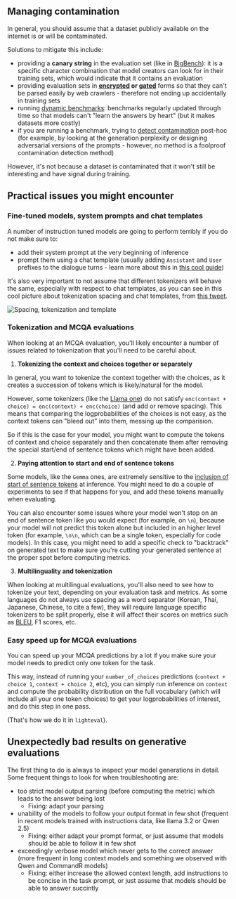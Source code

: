 ## Managing contamination
In general, you should assume that a dataset publicly available on the internet is or will be contaminated. 

Solutions to mitigate this include:
- providing a **canary string** in the evaluation set (like in [BigBench](https://github.com/google/BIG-bench)): it is a specific character combination that model creators can look for in their training sets, which would indicate that it contains an evaluation
- providing evaluation sets in **[encrypted](https://arxiv.org/pdf/2309.16575) or [gated](https://huggingface.co/datasets/Idavidrein/gpqa)** forms so that they can't be parsed easily by web crawlers - therefore not ending up accidentally in training sets 
- running [dynamic benchmarks](https://arxiv.org/abs/2104.14337): benchmarks regularly updated through time so that models can't "learn the answers by heart" (but it makes datasets more costly)
- if you are running a benchmark, trying to [detect contamination](https://arxiv.org/abs/2311.06233) post-hoc (for example, by looking at the generation perplexity or designing adversarial versions of the prompts - however, no method is a foolproof contamination detection method)

However, it's not because a dataset is contaminated that it won't still be interesting and have signal during training.

## Practical issues you might encounter

### Fine-tuned models, system prompts and chat templates
A number of instruction tuned models are going to perform terribly if you do not make sure to:
- add their system prompt at the very beginning of inference
- prompt them using a chat template (usually adding `Assistant` and `User` prefixes to the dialogue turns - learn more about this in [this cool guide](https://huggingface.co/docs/transformers/main/en/chat_templating))

It's also very important to not assume that different tokenizers will behave the same, especially with respect to chat templates, as you can see in this cool picture about tokenization spacing and chat templates, from [this tweet](https://x.com/danielhanchen/status/1796952220619157694).

![Spacing, tokenization and template](https://pbs.twimg.com/media/GPANfpiasAA9b6F?format=png&name=medium)

### Tokenization and MCQA evaluations
When looking at an MCQA evaluation, you'll likely encounter a number of issues related to tokenization that you'll need to be careful about. 

1. **Tokenizing the context and choices together or separately**

In general, you want to tokenize the context together with the choices, as it creates a succession of tokens which is likely/natural for the model. 

However, some tokenizers (like the [Llama one](https://github.com/EleutherAI/lm-evaluation-harness/pull/531#issuecomment-1595586257)) do not satisfy `enc(context + choice) = enc(context) + enc(choice)` (and add or remove spacing). This means that comparing the logprobabilities of the choices is not easy, as the context tokens can "bleed out" into them, messing up the comparision.

So if this is the case for your model, you might want to compute the tokens of context and choice separately and then concatenate them after removing the special start/end of sentence tokens which might have been added.

2. **Paying attention to start and end of sentence tokens**

Some models, like the `Gemma` ones, are extremely sensitive to the [inclusion of start of sentence tokens](https://github.com/EleutherAI/lm-evaluation-harness/pull/1465) at inference. You might need to do a couple of experiments to see if that happens for you, and add these tokens manually when evaluating.

You can also encounter some issues where your model won't stop on an end of sentence token like you would expect (for example, on `\n`), because your model will not predict this token alone but included in an higher level token (for example, `\n\n`, which can be a single token, especially for code models). In this case, you might need to add a specific check to "backtrack" on generated text to make sure you're cutting your generated sentence at the proper spot before computing metrics. 

3. **Multilinguality and tokenization**

When looking at multilingual evaluations, you'll also need to see how to tokenize your text, depending on your evaluation task and metrics. As some languages do not always use spacing as a word separator (Korean, Thai, Japanese, Chinese, to cite a few), they will require language specific tokenizers to be split properly, else it will affect their scores on metrics such as [BLEU](https://github.com/EleutherAI/lm-evaluation-harness/issues/212), F1 scores, etc.

### Easy speed up for MCQA evaluations
You can speed up your MCQA predictions by a lot if you make sure your model needs to predict only one token for the task.

This way, instead of running your `number_of_choices` predictions (`context + choice 1`, `context + choice 2`, etc), you can simply run inference on `context` and compute the probability distribution on the full vocabulary (which will include all your one token choices) to get your logprobabilities of interest, and do this step in one pass. 

(That's how we do it in `lighteval`).

## Unexpectedly bad results on generative evaluations

The first thing to do is always to inspect your model generations in detail. Some frequent things to look for when troubleshooting are: 
- too strict model output parsing (before computing the metric) which leads to the answer being lost
    - Fixing: adapt your parsing
- unability of the models to follow your output format in few shot (frequent in recent models trained with instructions data, like llama 3.2 or Qwen 2.5)
    - Fixing: either adapt your prompt format, or just assume that models should be able to follow it in few shot
- exceedingly verbose model which never gets to the correct answer (more frequent in long context models and something we observed with Qwen and CommandR models)
    - Fixing: either increase the allowed context length, add instructions to be concise in the task prompt, or just assume that models should be able to answer succintly

